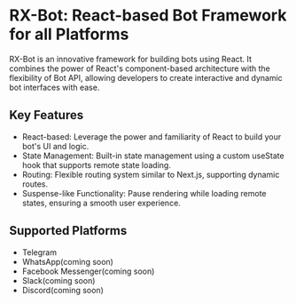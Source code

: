 # RX-Bot: React-based Bot Framework for all Platforms

RX-Bot is an innovative framework for building bots using React. It combines the power of React's
component-based architecture with the flexibility of Bot API, allowing developers to create interactive and
dynamic bot interfaces with ease.

## Key Features

- React-based: Leverage the power and familiarity of React to build your bot's UI and logic.
- State Management: Built-in state management using a custom useState hook that supports remote state loading.
- Routing: Flexible routing system similar to Next.js, supporting dynamic routes.
- Suspense-like Functionality: Pause rendering while loading remote states, ensuring a smooth user experience.

## Supported Platforms

- Telegram
- WhatsApp(coming soon)
- Facebook Messenger(coming soon)
- Slack(coming soon)
- Discord(coming soon)
